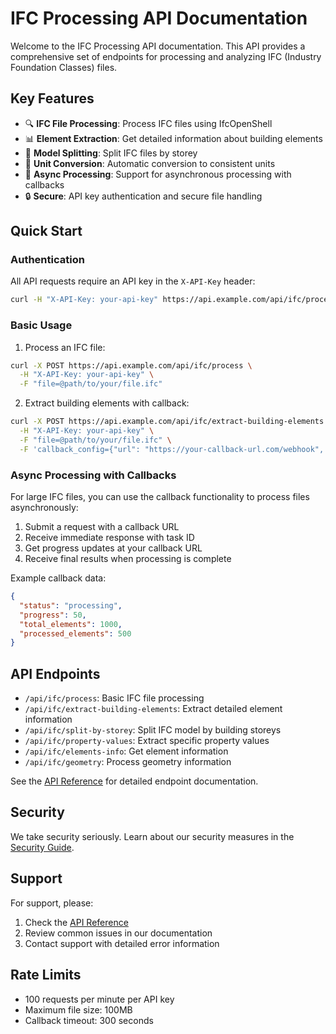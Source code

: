 # IFC Processing API Documentation

Welcome to the IFC Processing API documentation. This API provides a comprehensive set of endpoints for processing and analyzing IFC (Industry Foundation Classes) files.

## Key Features

- 🔍 **IFC File Processing**: Process IFC files using IfcOpenShell
- 📊 **Element Extraction**: Get detailed information about building elements
- 🏢 **Model Splitting**: Split IFC files by storey
- 📏 **Unit Conversion**: Automatic conversion to consistent units
- 🔄 **Async Processing**: Support for asynchronous processing with callbacks
- 🔒 **Secure**: API key authentication and secure file handling

## Quick Start

### Authentication

All API requests require an API key in the `X-API-Key` header:

```bash
curl -H "X-API-Key: your-api-key" https://api.example.com/api/ifc/process
```

### Basic Usage

1. Process an IFC file:

```bash
curl -X POST https://api.example.com/api/ifc/process \
  -H "X-API-Key: your-api-key" \
  -F "file=@path/to/your/file.ifc"
```

2. Extract building elements with callback:

```bash
curl -X POST https://api.example.com/api/ifc/extract-building-elements \
  -H "X-API-Key: your-api-key" \
  -F "file=@path/to/your/file.ifc" \
  -F 'callback_config={"url": "https://your-callback-url.com/webhook", "token": "your-token"}'
```

### Async Processing with Callbacks

For large IFC files, you can use the callback functionality to process files asynchronously:

1. Submit a request with a callback URL
2. Receive immediate response with task ID
3. Get progress updates at your callback URL
4. Receive final results when processing is complete

Example callback data:

```json
{
  "status": "processing",
  "progress": 50,
  "total_elements": 1000,
  "processed_elements": 500
}
```

## API Endpoints

- `/api/ifc/process`: Basic IFC file processing
- `/api/ifc/extract-building-elements`: Extract detailed element information
- `/api/ifc/split-by-storey`: Split IFC model by building storeys
- `/api/ifc/property-values`: Extract specific property values
- `/api/ifc/elements-info`: Get element information
- `/api/ifc/geometry`: Process geometry information

See the [API Reference](api-reference.md) for detailed endpoint documentation.

## Security

We take security seriously. Learn about our security measures in the [Security Guide](security.md).

## Support

For support, please:

1. Check the [API Reference](api-reference.md)
2. Review common issues in our documentation
3. Contact support with detailed error information

## Rate Limits

- 100 requests per minute per API key
- Maximum file size: 100MB
- Callback timeout: 300 seconds
